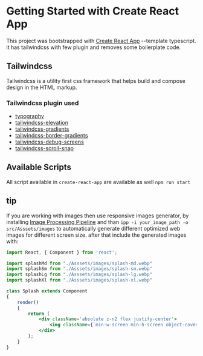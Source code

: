 # Getting Started with Create React App

This project was bootstrapped with [Create React App](https://github.com/facebook/create-react-app) --template typescript. it has tailwindcss with few plugin and removes some boilerplate code.

## Tailwindcss
Tailwindcss is a utility first css framework that helps build and compose design in the HTML markup.

### Tailwindcss plugin used
- [typography](https://github.com/tailwindlabs/tailwindcss-typography)
- [tailwindcss-elevation](https://github.com/jonaskay/tailwindcss-elevation)
- [tailwindcss-gradients](https://github.com/benface/tailwindcss-gradients)
- [tailwindcss-border-gradients](https://github.com/cossssmin/tailwindcss-border-gradients)
- [tailwindcss-debug-screens](https://github.com/jorenvanhee/tailwindcss-debug-screens)
- [tailwindcss-scroll-snap](https://github.com/innocenzi/tailwindcss-scroll-snap)

## Available Scripts
All script available in `create-react-app` are available as well
`npm run start`

## tip 
If you are working with images then use responsive images generator, by installing [Image Processing Pipeline](https://www.npmjs.com/package/@ipp/cli) and than `ipp -i your_image_path -o src/Asssets/images` to automatically generate different optimized web images for different screen size. after that include the generated images with: 

```jsx
import React, { Component } from 'react';

import splashMd from "./Asssets/images/splash-md.webp"
import splashSm from "./Asssets/images/splash-sm.webp"
import splashLg from "./Asssets/images/splash-lg.webp"
import splashXl from "./Asssets/images/splash-xl.webp"

class Splash extends Component
{
    render()
    {
        return (
            <div className='absolute z-n2 flex justify-center'>
                <img className={`min-w-screen min-h-screen object-cover `} src={splashMd} srcSet={ `${splashSm} 300w, ${splashMd} 768w, ${splashLg} 1280w, ${splashXl} 1400w`} alt='Splash' />
            </div>
        );
    }
}
``` 